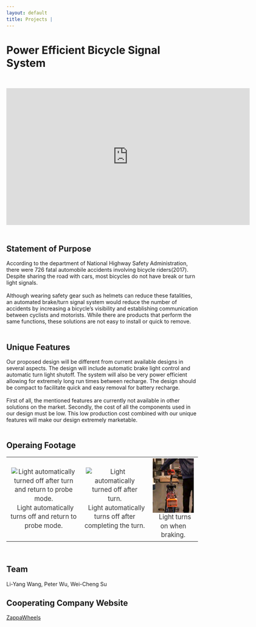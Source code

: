 ```yaml
---
layout: default
title: Projects | 
---
```


# Power Efficient Bicycle Signal System

&nbsp;  
<div class="video-container">
    <iframe
        width="640"
        height="360"
        src="https://www.youtube.com/embed/IYT_-YktLtQ"
        frameborder="0"
        allowfullscreen
        display = "block"
        margin-left = "auto"
        margin-right = "auto"
        >
    </iframe>
</div>  
&nbsp;  

## Statement of Purpose  

According to the department of National Highway Safety Administration, there were 726 fatal automobile accidents involving bicycle riders(2017). Despite sharing the road with cars, most bicycles do not have break or turn light signals.  
&nbsp;  
Although wearing safety gear such as helmets can reduce these fatalities, an automated brake/turn signal system would reduce the number of accidents by increasing a bicycle’s visibility and establishing communication between cyclists and motorists. While there are products that perform the same functions, these solutions are not easy to install or quick to remove.  
&nbsp;  

## Unique Features

Our proposed design will be different from current available designs in several aspects. The design will include automatic brake light control and automatic turn light shutoff. The system will also be very power efficient allowing for extremely long run times between recharge. The design should be compact to facilitate quick and easy removal for battery recharge.  
&nbsp;  
First of all, the mentioned features are currently not available in other solutions on the market. Secondly, the cost of all the components used in our design must be low. This low production cost combined with our unique features will make our design extremely marketable.  
&nbsp;  

## Operaing Footage  

<div
    class = "projectBox"
    >
    <table>
        <tr>
        <th
            style = "width: auto;
                    height: 33%;
                    font-weight: normal;
                    padding-top: 3px;
                    font-size: 1.2em;
                    line-height: 1.4em;
                    color: #333;">
            <img
                src = "/images/bike/turnProbe.gif"
                alt = "Light automatically turned off after turn and return to probe mode."
                style = "max-width: 95%;
                        max-height: 95%;
                        vertical-align: middle;"
                >
                &nbsp;  
                Light automatically turns off and return to probe mode.  
        </th>
        <th
            style = "width: auto;
                    height: 33%;
                    font-weight: normal;
                    padding-top: 3px;
                    font-size: 1.2em;
                    line-height: 1.4em;
                    color: #333;">
            <img
                src = "/images/bike/turn.gif"
                alt = "Light automatically turned off after turn."
                style = "max-width: 95%;
                        max-height: 95%;
                        vertical-align: middle;"
                >
                &nbsp;  
                Light automatically turns off after completing the turn.  
        </th>
        <th
            style = "width: auto;
                    height: 33%;
                    font-weight: normal;
                    padding-top: 3px;
                    font-size: 1.2em;
                    line-height: 1.4em;
                    color: #333;">
            <img
                src = "/images/bike/brake.gif"
                alt = "Light automatically turned on when braking."
                style = "max-width: 95%;
                        max-height: 95%;
                        vertical-align: middle;"
                >
                &nbsp;  
                Light turns on when braking.  
        </th>
        </tr>
    </table>
</div>
&nbsp;  
&nbsp;  

## Team  

Li-Yang Wang, Peter Wu, Wei-Cheng Su

## Cooperating Company Website  

[ZappaWheels](https://www.zappawheels.com)  
